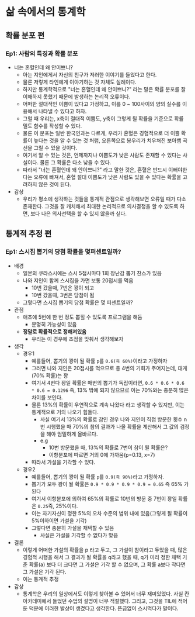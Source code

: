 # 삶 속에서의 통계학

## 확률 분포 편

### Ep1: 사람의 특징과 확률 분포

- 너는 혼혈인데 왜 안이쁘니?
  - 아는 지인에게서 자신의 친구가 저러한 이야기를 들었다고 한다.
  - 물론 저렇게 타인에게 이야기하는 것 자체도 실례이다.
  - 하지만 통계학적으로 "너는 혼혈인데 왜 안이쁘니?" 라는 말은 확률 분포를 잘 이해하지 못했기 때문에 발생하는 논리적 오류이다.
  - 어떠한 절대적인 이쁨이 있다고 가정하고, 이를 0 ~ 100사이의 양의 실수를 이용해서 나타낼 수 있다고 하자.
  - 그럴 때 우리는, x축이 절대적 이쁨도, y축이 그렇게 될 확률을 기준으로 확률 밀도 함수를 작성할 수 있다.
  - 물론 이 분포는 일반 한국인과는 다르게, 우리가 혼혈은 경험적으로 더 이쁠 확률이 높다는 것을 알 수 있는 것 처럼, 오른쪽으로 봉우리가 치우쳐진 보아뱀 곡선을 그릴 수 있을 것이다.
  - 여기서 알 수 있는 것은, 언제까지나 이쁨도가 낮은 사람도 존재할 수 있다는 사실이다. 물론 그 확률은 다소 낮을 수 있다.
  - 따라서 "너는 혼혈인데 왜 안이쁘니?" 라고 말한 것은, 혼혈은 반드시 이뻐야한다는 오류에 빠져서, 혼혈 절대 이쁨도가 낮은 사람도 있을 수 있다는 확률을 고려하지 않은 것이 된다.
- 감상
  - 우리가 평소에 생각하는 것들을 통계적 관점으로 생각해보면 오류일 때가 다소 존재한다. 그것을 잘 캐치해서 최대한 논리적으로 의사결정을 할 수 있도록 하면, 보다 나은 의사선택을 할 수 있지 않을까 싶다.

## 통계적 추정 편

### Ep1: 스시집 뽑기의 당첨 확률을 몇퍼센트일까?

- 배경
  - 일본의 쿠라스시에는 스시 5접시마다 1회 장난감 뽑기 찬스가 있음
  - 나와 지인이 함께 스시집을 가면 보통 20접시를 먹음
    - 10번 갔을때, 7번은 꽝이 되고
    - 10번 갔을때, 3번은 당첨이 됨
  - 그렇다면 스시집 뽑기의 당첨 확률은 몇 퍼센트일까?
- 관점
  - 애초에 5번에 한 번 정도 뽑힐 수 있도록 프로그램을 해둠
    - 분명히 가능성이 있음
  - **정말로 확률적으로 정해져있음**
    - 우리는 이 경우에 초점을 맞춰서 생각해보자
- 생각
  - 경우1
    - 예를들어, 뽑기의 꽝이 될 확률 `p`를 `0.6(즉 60%)`이라고 가정하자
    - 그러면 나와 지인은 20접시를 먹으므로 총 4번의 기회가 주어지는데, 대게(70% 확률)는 꽝
    - 여기서 4번다 꽝일 확률은 매번의 뽑기가 독립이라면, `0.6 * 0.6 * 0.6 * 0.6 = 0.1296` 즉, 13% 밖에 되지 않으므로 이는 70%와는 충분히 많은 차이를 보인다.
    - 물론 13%의 확률이 우연적으로 계속 나왔다 라고 생각할 수 있지만, 이는 통계적으로 거의 나오기 힘들다.
      - 사실 여기서 13%의 확률로 참인 경우 나와 지인이 직접 방문한 횟수 n번 시행했을 때 70%의 참의 결과가 나올 확률을 계산해서 그 값의 검정을 해야 엄밀하게 올바르다.
      - e.g
        - 10번 방문했을 때, 13%의 확률로 7번이 참이 될 확률은?
        - 이항분포에 따르면 거의 0에 가까움(p=0.13, x=7)
    - 따라서 가설을 기각할 수 있다.
  - 경우2
    - 예를들어, 뽑기의 꽝이 될 확률 `p`를 `0.9(즉 90%)`라고 가정하자.
    - 뽑기가 모두 꽝이 될 확률은 `0.9 * 0.9 * 0.9 * 0.9 = 0.65` 즉 65% 가 된다
    - 여기서 이항분포에 의하여 65%의 확률로 10번의 방문 중 7번이 꽝일 확률은 `0.25`즉, 25%이다.
    - 이는 자기자신이 정한 5%의 오차 수준의 범위 내에 있음(그렇게 될 확률이 5%이하이면 가설을 기각)
    - 그렇다면 충분히 가설을 채택할 수 있음
      - 사실은 가설을 기각할 수 없다가 맞음
- 결론
  - 이렇게 어떠한 가설의 확률을 p 라고 두고, 그 가설이 참이라고 두었을 때, 많은 경험적 시행을 해서 그 결과가 될 확률을 q라고 했을 때, q가 미리 정한 채택 기준 확률(a) 보다 더 크다면 그 가설은 기각 할 수 없으며, 그 확률 a보다 작다면 그 가설은 기각 된다.
  - 이는 통계적 추정
- 감상
  - 통계학은 우리의 일상에서도 이렇게 찾아볼 수 있어서 너무 재미있었다. 사실 칸아카데미에서 들었던 수업의 설명이 너무 적절했다. 그리고, 그것을 TIL에 적어 둔 덕분에 이러한 발상이 생겼다고 생각한다. 뜬금없이 스시먹다가 말이다.
